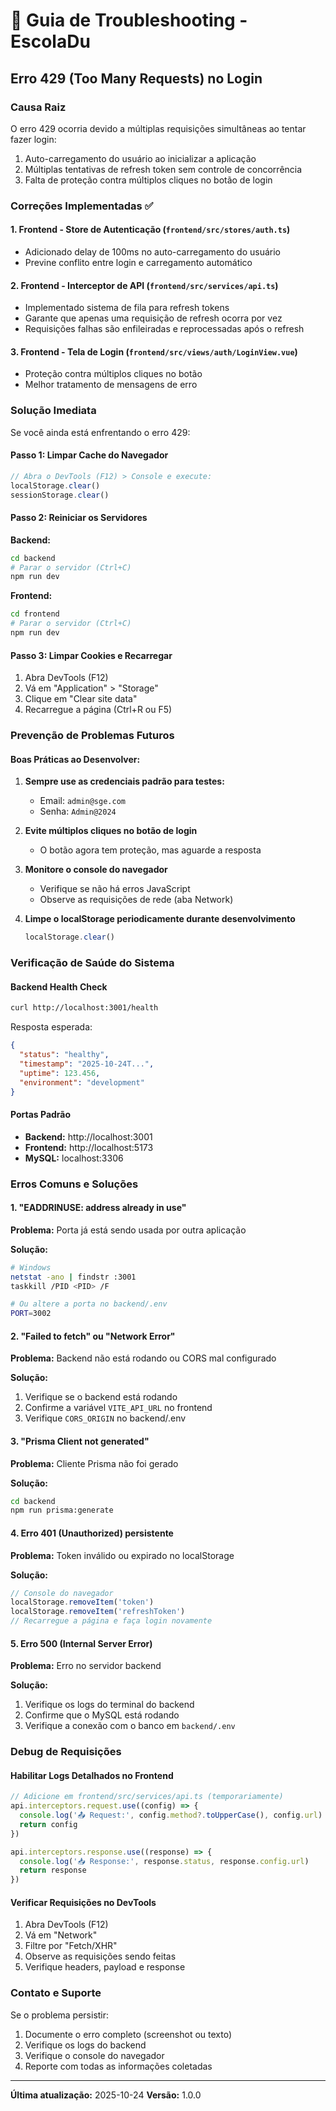 # 🔧 Guia de Troubleshooting - EscolaDu

## Erro 429 (Too Many Requests) no Login

### Causa Raiz
O erro 429 ocorria devido a múltiplas requisições simultâneas ao tentar fazer login:
1. Auto-carregamento do usuário ao inicializar a aplicação
2. Múltiplas tentativas de refresh token sem controle de concorrência
3. Falta de proteção contra múltiplos cliques no botão de login

### Correções Implementadas ✅

#### 1. Frontend - Store de Autenticação (`frontend/src/stores/auth.ts`)
- Adicionado delay de 100ms no auto-carregamento do usuário
- Previne conflito entre login e carregamento automático

#### 2. Frontend - Interceptor de API (`frontend/src/services/api.ts`)
- Implementado sistema de fila para refresh tokens
- Garante que apenas uma requisição de refresh ocorra por vez
- Requisições falhas são enfileiradas e reprocessadas após o refresh

#### 3. Frontend - Tela de Login (`frontend/src/views/auth/LoginView.vue`)
- Proteção contra múltiplos cliques no botão
- Melhor tratamento de mensagens de erro

### Solução Imediata

Se você ainda está enfrentando o erro 429:

#### Passo 1: Limpar Cache do Navegador
```javascript
// Abra o DevTools (F12) > Console e execute:
localStorage.clear()
sessionStorage.clear()
```

#### Passo 2: Reiniciar os Servidores

**Backend:**
```bash
cd backend
# Parar o servidor (Ctrl+C)
npm run dev
```

**Frontend:**
```bash
cd frontend
# Parar o servidor (Ctrl+C)
npm run dev
```

#### Passo 3: Limpar Cookies e Recarregar
1. Abra DevTools (F12)
2. Vá em "Application" > "Storage"
3. Clique em "Clear site data"
4. Recarregue a página (Ctrl+R ou F5)

### Prevenção de Problemas Futuros

#### Boas Práticas ao Desenvolver:

1. **Sempre use as credenciais padrão para testes:**
   - Email: `admin@sge.com`
   - Senha: `Admin@2024`

2. **Evite múltiplos cliques no botão de login**
   - O botão agora tem proteção, mas aguarde a resposta

3. **Monitore o console do navegador**
   - Verifique se não há erros JavaScript
   - Observe as requisições de rede (aba Network)

4. **Limpe o localStorage periodicamente durante desenvolvimento**
   ```javascript
   localStorage.clear()
   ```

### Verificação de Saúde do Sistema

#### Backend Health Check
```bash
curl http://localhost:3001/health
```

Resposta esperada:
```json
{
  "status": "healthy",
  "timestamp": "2025-10-24T...",
  "uptime": 123.456,
  "environment": "development"
}
```

#### Portas Padrão
- **Backend:** http://localhost:3001
- **Frontend:** http://localhost:5173
- **MySQL:** localhost:3306

### Erros Comuns e Soluções

#### 1. "EADDRINUSE: address already in use"
**Problema:** Porta já está sendo usada por outra aplicação

**Solução:**
```bash
# Windows
netstat -ano | findstr :3001
taskkill /PID <PID> /F

# Ou altere a porta no backend/.env
PORT=3002
```

#### 2. "Failed to fetch" ou "Network Error"
**Problema:** Backend não está rodando ou CORS mal configurado

**Solução:**
1. Verifique se o backend está rodando
2. Confirme a variável `VITE_API_URL` no frontend
3. Verifique `CORS_ORIGIN` no backend/.env

#### 3. "Prisma Client not generated"
**Problema:** Cliente Prisma não foi gerado

**Solução:**
```bash
cd backend
npm run prisma:generate
```

#### 4. Erro 401 (Unauthorized) persistente
**Problema:** Token inválido ou expirado no localStorage

**Solução:**
```javascript
// Console do navegador
localStorage.removeItem('token')
localStorage.removeItem('refreshToken')
// Recarregue a página e faça login novamente
```

#### 5. Erro 500 (Internal Server Error)
**Problema:** Erro no servidor backend

**Solução:**
1. Verifique os logs do terminal do backend
2. Confirme que o MySQL está rodando
3. Verifique a conexão com o banco em `backend/.env`

### Debug de Requisições

#### Habilitar Logs Detalhados no Frontend
```typescript
// Adicione em frontend/src/services/api.ts (temporariamente)
api.interceptors.request.use((config) => {
  console.log('📤 Request:', config.method?.toUpperCase(), config.url)
  return config
})

api.interceptors.response.use((response) => {
  console.log('📥 Response:', response.status, response.config.url)
  return response
})
```

#### Verificar Requisições no DevTools
1. Abra DevTools (F12)
2. Vá em "Network"
3. Filtre por "Fetch/XHR"
4. Observe as requisições sendo feitas
5. Verifique headers, payload e response

### Contato e Suporte

Se o problema persistir:
1. Documente o erro completo (screenshot ou texto)
2. Verifique os logs do backend
3. Verifique o console do navegador
4. Reporte com todas as informações coletadas

---

**Última atualização:** 2025-10-24
**Versão:** 1.0.0
